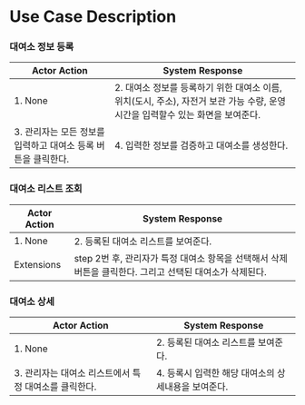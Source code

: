 # Use Case Description

### 대여소 정보 등록

| **Actor Action**                                              | **System Response**                                                                                                             |
| ------------------------------------------------------------- | ------------------------------------------------------------------------------------------------------------------------------- |
| 1. None                                                       | 2. 대여소 정보를 등록하기 위한 대여소 이름, 위치(도시, 주소), 자전거 보관 가능 수량, 운영 시간을 입력할수 있는 화면을 보여준다. |
| 3. 관리자는 모든 정보를 입력하고 대여소 등록 버튼을 클릭한다. | 4. 입력한 정보를 검증하고 대여소를 생성한다.                                                                                    |

### 대여소 리스트 조회

| **Actor Action** | **System Response**                                                                                      |
| ---------------- | -------------------------------------------------------------------------------------------------------- |
| 1. None          | 2. 등록된 대여소 리스트를 보여준다.                                                                      |
| Extensions       | step 2번 후, 관리자가 특정 대여소 항목을 선택해서 삭제 버튼을 클릭한다. 그리고 선택된 대여소가 삭제된다. |

### 대여소 상세

| **Actor Action**                                      | **System Response**                                 |
| ----------------------------------------------------- | --------------------------------------------------- |
| 1. None                                               | 2. 등록된 대여소 리스트를 보여준다.                 |
| 3. 관리자는 대여소 리스트에서 특정 대여소를 클릭한다. | 4. 등록시 입력한 해당 대여소의 상세내용을 보여준다. |
